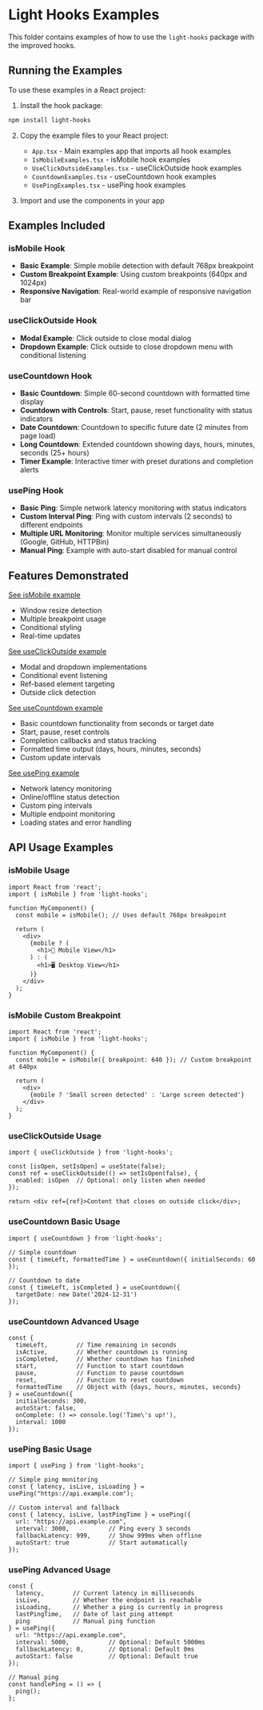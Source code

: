 # Light Hooks Examples

This folder contains examples of how to use the `light-hooks` package with the improved hooks.

## Running the Examples

To use these examples in a React project:

1. Install the hook package:

```bash
npm install light-hooks
```

2. Copy the example files to your React project:
   - `App.tsx` - Main examples app that imports all hook examples
   - `IsMobileExamples.tsx` - isMobile hook examples
   - `UseClickOutsideExamples.tsx` - useClickOutside hook examples
   - `CountdownExamples.tsx` - useCountdown hook examples
   - `UsePingExamples.tsx` - usePing hook examples

3. Import and use the components in your app

## Examples Included

### isMobile Hook

- **Basic Example**: Simple mobile detection with default 768px breakpoint
- **Custom Breakpoint Example**: Using custom breakpoints (640px and 1024px)
- **Responsive Navigation**: Real-world example of responsive navigation bar

### useClickOutside Hook

- **Modal Example**: Click outside to close modal dialog
- **Dropdown Example**: Click outside to close dropdown menu with conditional listening

### useCountdown Hook

- **Basic Countdown**: Simple 60-second countdown with formatted time display
- **Countdown with Controls**: Start, pause, reset functionality with status indicators
- **Date Countdown**: Countdown to specific future date (2 minutes from page load)
- **Long Countdown**: Extended countdown showing days, hours, minutes, seconds (25+ hours)
- **Timer Example**: Interactive timer with preset durations and completion alerts

### usePing Hook

- **Basic Ping**: Simple network latency monitoring with status indicators
- **Custom Interval Ping**: Ping with custom intervals (2 seconds) to different endpoints
- **Multiple URL Monitoring**: Monitor multiple services simultaneously (Google, GitHub, HTTPBin)
- **Manual Ping**: Example with auto-start disabled for manual control

## Features Demonstrated

[See isMobile example](./IsMobileExamples.tsx)

- Window resize detection
- Multiple breakpoint usage
- Conditional styling
- Real-time updates

[See useClickOutside example](./UseClickOutsideExamples.tsx)

- Modal and dropdown implementations
- Conditional event listening
- Ref-based element targeting
- Outside click detection

[See useCountdown example](./CountdownExamples.tsx)

- Basic countdown functionality from seconds or target date
- Start, pause, reset controls
- Completion callbacks and status tracking
- Formatted time output (days, hours, minutes, seconds)
- Custom update intervals

[See usePing example](./UsePingExamples.tsx)

- Network latency monitoring
- Online/offline status detection
- Custom ping intervals
- Multiple endpoint monitoring
- Loading states and error handling

## API Usage Examples

### isMobile Usage

```tsx
import React from 'react';
import { isMobile } from 'light-hooks';

function MyComponent() {
  const mobile = isMobile(); // Uses default 768px breakpoint

  return (
    <div>
      {mobile ? (
        <h1>📱 Mobile View</h1>
      ) : (
        <h1>🖥️ Desktop View</h1>
      )}
    </div>
  );
}
```

### isMobile Custom Breakpoint

```tsx
import React from 'react';
import { isMobile } from 'light-hooks';

function MyComponent() {
  const mobile = isMobile({ breakpoint: 640 }); // Custom breakpoint at 640px

  return (
    <div>
      {mobile ? 'Small screen detected' : 'Large screen detected'}
    </div>
  );
}
```

### useClickOutside Usage

```tsx
import { useClickOutside } from 'light-hooks';

const [isOpen, setIsOpen] = useState(false);
const ref = useClickOutside(() => setIsOpen(false), {
  enabled: isOpen  // Optional: only listen when needed
});

return <div ref={ref}>Content that closes on outside click</div>;
```

### useCountdown Basic Usage

```tsx
import { useCountdown } from 'light-hooks';

// Simple countdown
const { timeLeft, formattedTime } = useCountdown({ initialSeconds: 60 });

// Countdown to date
const { timeLeft, isCompleted } = useCountdown({ 
  targetDate: new Date('2024-12-31') 
});
```

### useCountdown Advanced Usage

```tsx
const {
  timeLeft,        // Time remaining in seconds
  isActive,        // Whether countdown is running
  isCompleted,     // Whether countdown has finished
  start,           // Function to start countdown
  pause,           // Function to pause countdown
  reset,           // Function to reset countdown
  formattedTime    // Object with {days, hours, minutes, seconds}
} = useCountdown({
  initialSeconds: 300,
  autoStart: false,
  onComplete: () => console.log('Time\'s up!'),
  interval: 1000
});
```

### usePing Basic Usage

```tsx
import { usePing } from 'light-hooks';

// Simple ping monitoring
const { latency, isLive, isLoading } = usePing("https://api.example.com");

// Custom interval and fallback
const { latency, isLive, lastPingTime } = usePing({
  url: "https://api.example.com",
  interval: 3000,           // Ping every 3 seconds
  fallbackLatency: 999,     // Show 999ms when offline
  autoStart: true           // Start automatically
});
```

### usePing Advanced Usage

```tsx
const {
  latency,        // Current latency in milliseconds
  isLive,         // Whether the endpoint is reachable
  isLoading,      // Whether a ping is currently in progress
  lastPingTime,   // Date of last ping attempt
  ping            // Manual ping function
} = usePing({
  url: "https://api.example.com",
  interval: 5000,           // Optional: Default 5000ms
  fallbackLatency: 0,       // Optional: Default 0ms
  autoStart: false          // Optional: Default true
});

// Manual ping
const handlePing = () => {
  ping();
};
```
